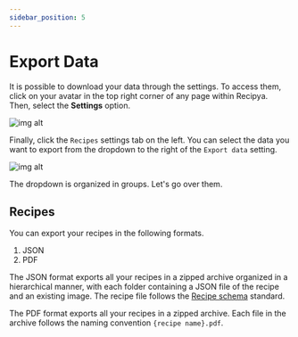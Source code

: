 ```yaml
---
sidebar_position: 5
---
```


# Export Data

It is possible to download your data through the settings. To access them, click on your avatar in the top right
corner of any page within Recipya. Then, select the **Settings** option.

![img alt](/img/features/settings-access.png)

Finally, click the `Recipes` settings tab on the left. You can select the data you want to export from the dropdown
to the right of the `Export data` setting.

![img alt](/img/features/settings-export.png)

The dropdown is organized in groups. Let's go over them.

## Recipes

You can export your recipes in the following formats.
1. JSON
2. PDF

The JSON format exports all your recipes in a zipped archive organized in a hierarchical manner, with each folder 
containing a JSON file of the recipe and an existing image. The recipe file follows the 
[Recipe schema](https://schema.org/Recipe) standard.

The PDF format exports all your recipes in a zipped archive. Each file in the archive follows the naming 
convention `{recipe name}.pdf`.